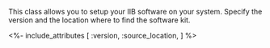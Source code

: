 This class allows you to setup your IIB software on your system. Specify the version and the location where to find the software kit.

<%- include_attributes [
  :version,
  :source_location,
] %>
